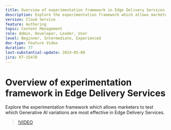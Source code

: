 ```yaml
---
title: Overview of experimentation framework in Edge Delivery Services
description: Explore the experimentation framework which allows marketers to test which Generative AI variations are most effective in Edge Delivery Services.
version: Cloud Service
feature: Authoring
topic: Content Management
role: Admin, Developer, Leader, User
level: Beginner, Intermediate, Experienced
doc-type: Feature Video
duration: 77
last-substantial-update: 2024-05-08
jira: KT-15478
---
```


# Overview of experimentation framework in Edge Delivery Services

Explore the experimentation framework which allows marketers to test which Generative AI variations are most effective in Edge Delivery Services.

>[!VIDEO](https://video.tv.adobe.com/v/3429061/?learn=on)
